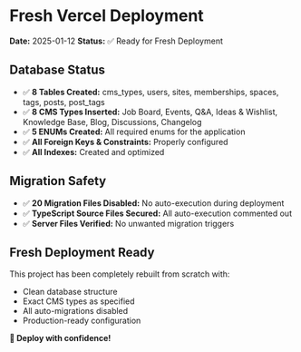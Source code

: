 # Fresh Vercel Deployment

**Date:** 2025-01-12
**Status:** ✅ Ready for Fresh Deployment

## Database Status
- ✅ **8 Tables Created:** cms_types, users, sites, memberships, spaces, tags, posts, post_tags
- ✅ **8 CMS Types Inserted:** Job Board, Events, Q&A, Ideas & Wishlist, Knowledge Base, Blog, Discussions, Changelog
- ✅ **5 ENUMs Created:** All required enums for the application
- ✅ **All Foreign Keys & Constraints:** Properly configured
- ✅ **All Indexes:** Created and optimized

## Migration Safety
- ✅ **20 Migration Files Disabled:** No auto-execution during deployment
- ✅ **TypeScript Source Files Secured:** All auto-execution commented out
- ✅ **Server Files Verified:** No unwanted migration triggers

## Fresh Deployment Ready
This project has been completely rebuilt from scratch with:
- Clean database structure
- Exact CMS types as specified
- All auto-migrations disabled
- Production-ready configuration

**🚀 Deploy with confidence!** 